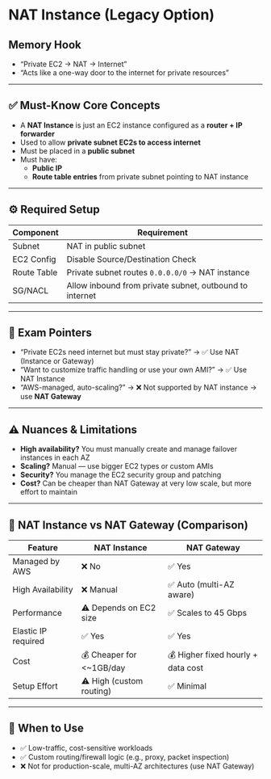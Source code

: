# NAT Instance (Legacy Option)

## Memory Hook

- “Private EC2 → NAT → Internet”
- “Acts like a one-way door to the internet for private resources”

---

## ✅ Must-Know Core Concepts

- A **NAT Instance** is just an EC2 instance configured as a **router + IP forwarder**
- Used to allow **private subnet EC2s to access internet**
- Must be placed in a **public subnet**
- Must have:
  - **Public IP**
  - **Route table entries** from private subnet pointing to NAT instance

---

## ⚙️ Required Setup

| Component         | Requirement                                         |
|------------------|-----------------------------------------------------|
| Subnet            | NAT in public subnet                                |
| EC2 Config        | Disable Source/Destination Check                    |
| Route Table       | Private subnet routes `0.0.0.0/0` → NAT instance    |
| SG/NACL           | Allow inbound from private subnet, outbound to internet |

---

## 📌 Exam Pointers

- “Private EC2s need internet but must stay private?” → ✅ Use NAT (Instance or Gateway)
- “Want to customize traffic handling or use your own AMI?” → ✅ Use NAT Instance
- “AWS-managed, auto-scaling?” → ❌ Not supported by NAT instance → use **NAT Gateway**

---

## ⚠️ Nuances & Limitations

- **High availability?** You must manually create and manage failover instances in each AZ
- **Scaling?** Manual — use bigger EC2 types or custom AMIs
- **Security?** You manage the EC2 security group and patching
- **Cost?** Can be cheaper than NAT Gateway at very low scale, but more effort to maintain

---

## 🔁 NAT Instance vs NAT Gateway (Comparison)

| Feature               | **NAT Instance**           | **NAT Gateway**              |
|------------------------|----------------------------|-------------------------------|
| Managed by AWS         | ❌ No                       | ✅ Yes                        |
| High Availability      | ❌ Manual                   | ✅ Auto (multi-AZ aware)      |
| Performance            | ⚠️ Depends on EC2 size     | ✅ Scales to 45 Gbps          |
| Elastic IP required    | ✅ Yes                      | ✅ Yes                        |
| Cost                   | 💰 Cheaper for <~1GB/day   | 💰 Higher fixed hourly + data cost |
| Setup Effort           | ⚠️ High (custom routing)   | ✅ Minimal                    |

---

## 🧠 When to Use

- ✅ Low-traffic, cost-sensitive workloads
- ✅ Custom routing/firewall logic (e.g., proxy, packet inspection)
- ❌ Not for production-scale, multi-AZ architectures (use NAT Gateway)

